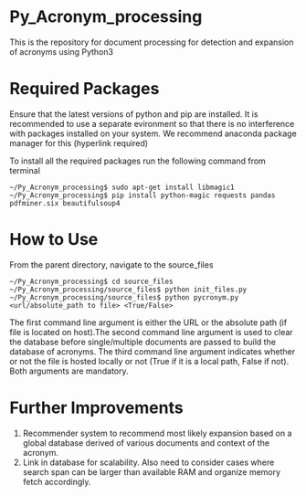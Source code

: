 # Py_Acronym_processing
This is the repository for document processing for detection and expansion of acronyms using Python3

# Required Packages
Ensure that the latest versions of python and pip are installed. It is recommended to use a separate evironment so that there is no interference with packages installed on your system. We recommend anaconda package manager for this (hyperlink required)

To install all the required packages run the following command from terminal

```console
~/Py_Acronym_processing$ sudo apt-get install libmagic1
~/Py_Acronym_processing$ pip install python-magic requests pandas pdfminer.six beautifulsoup4
```

# How to Use
From the parent directory, navigate to the source_files
```console
~/Py_Acronym_processing$ cd source_files
~/Py_Acronym_processing/source_files$ python init_files.py
~/Py_Acronym_processing/source_files$ python pycronym.py <url/absolute_path to file> <True/False>
```

The first command line argument is either the URL or the absolute path (if file is located on host).The second command line argument is used to clear the database before single/multiple documents are passed to build the database of acronyms. The third command line argument indicates whether or not the file is hosted locally or not (True if it is a local path, False if not). Both arguments are mandatory.

# Further Improvements

<ol>
    <li> Recommender system to recommend most likely expansion based on a global database derived of various documents and context of the acronym. </li>
    <li> Link in database for scalability. Also need to consider cases where search span can be larger than available RAM and organize memory fetch accordingly. </li>
</ol>
